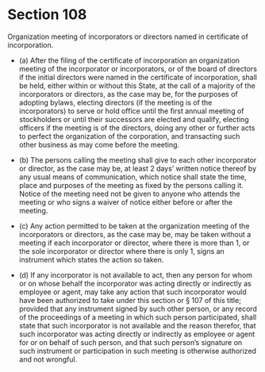 # Section 108

Organization meeting of incorporators or directors named in certificate of incorporation.

- (a) After the filing of the certificate of incorporation an organization meeting of the incorporator or incorporators, or of the board of directors if the initial directors were named in the certificate of incorporation, shall be held, either within or without this State, at the call of a majority of the incorporators or directors, as the case may be, for the purposes of adopting bylaws, electing directors (if the meeting is of the incorporators) to serve or hold office until the first annual meeting of stockholders or until their successors are elected and qualify, electing officers if the meeting is of the directors, doing any other or further acts to perfect the organization of the corporation, and transacting such other business as may come before the meeting.

- (b) The persons calling the meeting shall give to each other incorporator or director, as the case may be, at least 2 days’ written notice thereof by any usual means of communication, which notice shall state the time, place and purposes of the meeting as fixed by the persons calling it. Notice of the meeting need not be given to anyone who attends the meeting or who signs a waiver of notice either before or after the meeting.

- (c) Any action permitted to be taken at the organization meeting of the incorporators or directors, as the case may be, may be taken without a meeting if each incorporator or director, where there is more than 1, or the sole incorporator or director where there is only 1, signs an instrument which states the action so taken.

- (d) If any incorporator is not available to act, then any person for whom or on whose behalf the incorporator was acting directly or indirectly as employee or agent, may take any action that such incorporator would have been authorized to take under this section or § 107 of this title; provided that any instrument signed by such other person, or any record of the proceedings of a meeting in which such person participated, shall state that such incorporator is not available and the reason therefor, that such incorporator was acting directly or indirectly as employee or agent for or on behalf of such person, and that such person’s signature on such instrument or participation in such meeting is otherwise authorized and not wrongful.